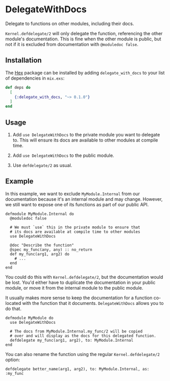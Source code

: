 # DelegateWithDocs

Delegate to functions on other modules, including their docs. 

`Kernel.defdelegate/2` will only delegate the function, referencing the other
module's documentation. This is fine when the other module is public, but not
if it is excluded from documentation with `@moduledoc false`.

## Installation

The [Hex](https://hex.pm) package can be installed by adding
`delegate_with_docs` to your list of dependencies in `mix.exs`:

```elixir
def deps do
  [
    {:delegate_with_docs, "~> 0.1.0"}
  ]
end
```

## Usage

1. Add `use DelegateWithDocs` to the private module you want to delegate
   to. This will ensure its docs are available to other modules at
   compile time.

2. Add `use DelegateWithDocs` to the public module.

3. Use `defdelegate/2` as usual.

## Example

In this example, we want to exclude `MyModule.Internal` from our
documentation because it's an internal module and may change. However, we
still want to expose one of its functions as part of our public API.

    defmodule MyModule.Internal do
      @moduledoc false

      # We must `use` this in the private module to ensure that
      # its docs are available at compile time to other modules
      use DelegateWithDocs

      @doc "Describe the function"
      @spec my_func(any, any) :: no_return
      def my_func(arg1, arg2) do
        # ...
      end
    end

You could do this with `Kernel.defdelegate/2`, but the documentation would
be lost. You'd either have to duplicate the documentation in your public
module, or move it from the internal module to the public module.

It usually makes more sense to keep the documentation for a function
co-located with the function that it documents. `DelegateWithDocs` allows
you to do that.

    defmodule MyModule do
      use DelegateWithDocs

      # The docs from MyModule.Internal.my_func/2 will be copied
      # over and will display as the docs for this delegated function.
      defdelegate my_func(arg1, arg2), to: MyModule.Internal
    end

You can also rename the function using the regular `Kernel.defdelegate/2`
option:

    defdelegate better_name(arg1, arg2), to: MyModule.Internal, as: :my_func